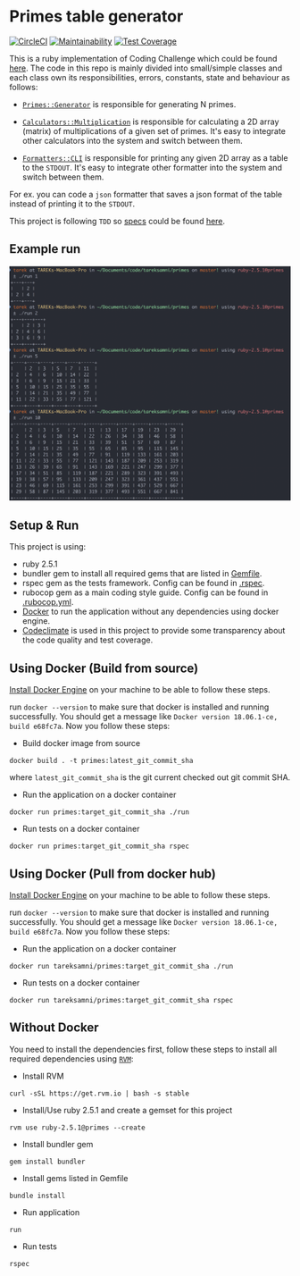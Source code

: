 # Primes table generator

[![CircleCI](https://circleci.com/gh/tareksamni/primes.svg?style=svg)](https://circleci.com/gh/tareksamni/primes)
[![Maintainability](https://api.codeclimate.com/v1/badges/3f293158d55acc67fbf2/maintainability)](https://codeclimate.com/github/tareksamni/primes/maintainability)
[![Test Coverage](https://api.codeclimate.com/v1/badges/3f293158d55acc67fbf2/test_coverage)](https://codeclimate.com/github/tareksamni/primes/test_coverage)

This is a ruby implementation of Coding Challenge which could be found [here][13].
The code in this repo is mainly divided into small/simple classes and each class own its responsibilities, errors, constants, state and behaviour as follows:

+ [`Primes::Generator`][1] is responsible for generating N primes.

+ [`Calculators::Multiplication`][2] is responsible for calculating a 2D array (matrix) of multiplications of a given set of primes. It's easy to integrate other calculators into the system and switch between them.

+ [`Formatters::CLI`][3] is responsible for printing any given 2D array as a table to the `STDOUT`. It's easy to integrate other formatter into the system and switch between them.

For ex. you can code a `json` formatter that saves a json format of the table instead of printing it to the `STDOUT`.

This project is following `TDD` so [specs][4] could be found [here][5].

## Example run

[![EXAMPLE](https://github.com/tareksamni/primes/raw/master/assets/example.png)](https://github.com/tareksamni/primes)

## Setup & Run

This project is using:

+ ruby 2.5.1
+ bundler gem to install all required gems that are listed in [Gemfile][6].
+ rspec gem as the tests framework. Config can be found in [.rspec][7].
+ rubocop gem as a main coding style guide. Config can be found in [.rubocop.yml][8].
+ [Docker][9] to run the application without any dependencies using docker engine.
+ [Codeclimate][12] is used in this project to provide some transparency about the code quality and test coverage.

## Using Docker (Build from source)

[Install Docker Engine][10] on your machine to be able to follow these steps.

run `docker --version` to make sure that docker is installed and running successfully. You should get a message like `Docker version 18.06.1-ce, build e68fc7a`. Now you follow these steps:

+ Build docker image from source

```shell
docker build . -t primes:latest_git_commit_sha
```

where `latest_git_commit_sha` is the git current checked out git commit SHA.

+ Run the application on a docker container

```shell
docker run primes:target_git_commit_sha ./run
```

+ Run tests on a docker container

```shell
docker run primes:target_git_commit_sha rspec
```

## Using Docker (Pull from docker hub)

[Install Docker Engine][10] on your machine to be able to follow these steps.

run `docker --version` to make sure that docker is installed and running successfully. You should get a message like `Docker version 18.06.1-ce, build e68fc7a`. Now you follow these steps:

+ Run the application on a docker container

```shell
docker run tareksamni/primes:target_git_commit_sha ./run
```

+ Run tests on a docker container

```shell
docker run tareksamni/primes:target_git_commit_sha rspec
```

## Without Docker

You need to install the dependencies first, follow these steps to install all required dependencies using [`RVM`][11]:

+ Install RVM

```shell
curl -sSL https://get.rvm.io | bash -s stable
```

+ Install/Use ruby 2.5.1 and create a gemset for this project

```shell
rvm use ruby-2.5.1@primes --create
```

+ Install bundler gem

```shell
gem install bundler
```

+ Install gems listed in Gemfile

```shell
bundle install
```

+ Run application

```shell
run
```

+ Run tests

```shell
rspec
```

[1]: https://github.com/tareksamni/primes/blob/master/app/primes/generator.rb
[2]: https://github.com/tareksamni/primes/blob/master/app/calculators/multiplication.rb
[3]: https://github.com/tareksamni/primes/blob/master/app/formatters/cli.rb
[4]: http://rspec.info/
[5]: https://github.com/tareksamni/primes/tree/master/spec
[6]: https://github.com/tareksamni/primes/blob/master/Gemfile
[7]: https://github.com/tareksamni/primes/blob/master/.rspec
[8]: https://github.com/tareksamni/primes/blob/master/.rubocop.yml
[9]: https://www.docker.com/
[10]: https://docs.docker.com/docker-for-mac/install/
[11]: https://rvm.io/rvm/install
[12]: http://codeclimate.com/
[13]: https://github.com/tareksamni/primes/blob/master/CHALLENGE.md
